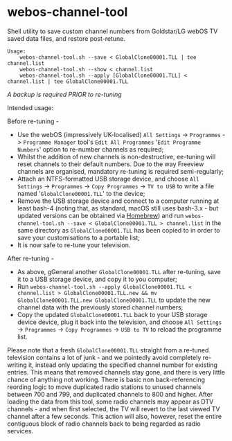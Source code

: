 # webos-channel-tool

Shell utility to save custom channel numbers from Goldstar/LG webOS TV saved data files, and restore post-retune.

```
Usage:
	webos-channel-tool.sh --save < GlobalClone00001.TLL | tee channel.list
	webos-channel-tool.sh --show < channel.list
	webos-channel-tool.sh --apply [GlobalClone00001.TLL] < channel.list | tee GlobalClone00001.TLL
```

*A backup is required _PRIOR_ to re-tuning*

Intended usage:

Before re-tuning -
 * Use the webOS (impressively UK-localised) `All Settings` -> `Programmes` -> `Programme Manager` tool's `Edit All Programmes` '`Edit Programme Numbers`' option to re-number channels as required;
 * Whilst the addition of new channels is non-destructive, ee-tuning will reset channels to their default numbers.  Due to the way Freeview channels are organised, mandatory re-tuning is required semi-regularly;
 * Attach an NTFS-formatted USB storage device, and choose `All Settings` -> `Programmes` -> `Copy Programmes` -> `TV to USB` to write a file named '`GlobalClone00001.TLL`' to the device;
 * Remove the USB storage device and connect to a computer running at least bash-4 (noting that, as standard, macOS still uses bash-3.x - but updated versions can be obtained via [Homebrew](https://brew.sh)) and run `webos-channel-tool.sh --save < GlobalClone00001.TLL > channel.list` in the same directory as `GlobalClone00001.TLL` has been copied to in order to save your customisations to a portable list;
 * It is now safe to re-tune your television.

After re-tuning -
 * As above, gGeneral another `GlobalClone00001.TLL` after re-tuning, save it to a USB storage device, and copy it to you computer;
 * Run `webos-channel-tool.sh --apply GlobalClone00001.TLL < channel.list > GlobalClone00001.TLL.new && mv GlobalClone00001.TLL.new GlobalClone00001.TLL` to update the new channel data with the previously stored channel numbers;
 * Copy the updated `GlobalClone00001.TLL` back to your USB storage device device, plug it back into the television, and choose `All Settings` -> `Programmes` -> `Copy Programmes` -> `USB to TV` to reload the programme list.

Please note that a fresh `GlobalClone00001.TLL` straight from a re-tuned television contains a lot of junk - and we pointedly avoid completely re-writing it, instead only updating the specified channel number for existing entries.  This means that removed channels stay gone, and there is very little chance of anything not working.  There is basic non back-referencing reording logic to move duplicated radio stations to unused channels between 700 and 799, and duplicated channels to 800 and higher.  After loading the data from this tool, some radio channels may appear as DTV channels - and when first selected, the TV will revert to the last viewed TV channel after a few seconds.  This action will also, however, reset the entire contiguous block of radio channels back to being regarded as radio services.
